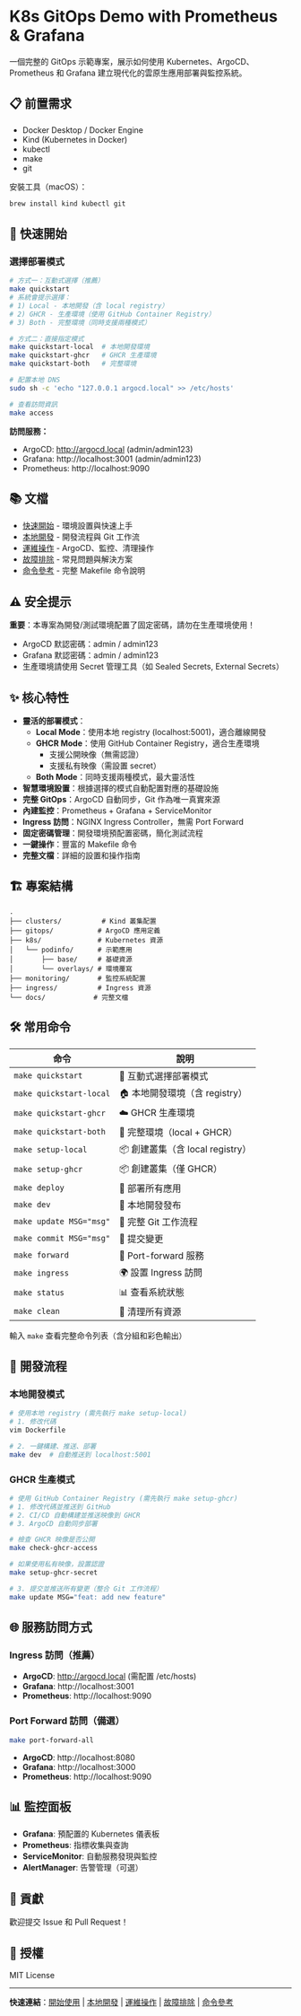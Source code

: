 # K8s GitOps Demo with Prometheus & Grafana

一個完整的 GitOps 示範專案，展示如何使用 Kubernetes、ArgoCD、Prometheus 和 Grafana 建立現代化的雲原生應用部署與監控系統。

## 📋 前置需求

- Docker Desktop / Docker Engine
- Kind (Kubernetes in Docker)
- kubectl
- make
- git

安裝工具（macOS）：
```bash
brew install kind kubectl git
```

## 🚀 快速開始

### 選擇部署模式

```bash
# 方式一：互動式選擇（推薦）
make quickstart
# 系統會提示選擇：
# 1) Local - 本地開發（含 local registry）
# 2) GHCR - 生產環境（使用 GitHub Container Registry）
# 3) Both - 完整環境（同時支援兩種模式）

# 方式二：直接指定模式
make quickstart-local  # 本地開發環境
make quickstart-ghcr   # GHCR 生產環境
make quickstart-both   # 完整環境

# 配置本地 DNS
sudo sh -c 'echo "127.0.0.1 argocd.local" >> /etc/hosts'

# 查看訪問資訊
make access
```

**訪問服務：**
- ArgoCD: http://argocd.local (admin/admin123)
- Grafana: http://localhost:3001 (admin/admin123)
- Prometheus: http://localhost:9090

## 📚 文檔

- [快速開始](docs/getting-started.md) - 環境設置與快速上手
- [本地開發](docs/local-development.md) - 開發流程與 Git 工作流
- [運維操作](docs/operations.md) - ArgoCD、監控、清理操作
- [故障排除](docs/troubleshooting.md) - 常見問題與解決方案
- [命令參考](docs/command-reference.md) - 完整 Makefile 命令說明

## ⚠️ 安全提示

**重要**：本專案為開發/測試環境配置了固定密碼，請勿在生產環境使用！
- ArgoCD 默認密碼：admin / admin123
- Grafana 默認密碼：admin / admin123
- 生產環境請使用 Secret 管理工具（如 Sealed Secrets, External Secrets）

## ✨ 核心特性

- **靈活的部署模式**：
  - **Local Mode**：使用本地 registry (localhost:5001)，適合離線開發
  - **GHCR Mode**：使用 GitHub Container Registry，適合生產環境
    - 支援公開映像（無需認證）
    - 支援私有映像（需設置 secret）
  - **Both Mode**：同時支援兩種模式，最大靈活性
- **智慧環境設置**：根據選擇的模式自動配置對應的基礎設施
- **完整 GitOps**：ArgoCD 自動同步，Git 作為唯一真實來源
- **內建監控**：Prometheus + Grafana + ServiceMonitor
- **Ingress 訪問**：NGINX Ingress Controller，無需 Port Forward
- **固定密碼管理**：開發環境預配置密碼，簡化測試流程
- **一鍵操作**：豐富的 Makefile 命令
- **完整文檔**：詳細的設置和操作指南

## 🏗️ 專案結構

```
.
├── clusters/          # Kind 叢集配置
├── gitops/           # ArgoCD 應用定義
├── k8s/              # Kubernetes 資源
│   └── podinfo/      # 示範應用
│       ├── base/     # 基礎資源
│       └── overlays/ # 環境覆寫
├── monitoring/       # 監控系統配置
├── ingress/          # Ingress 資源
└── docs/            # 完整文檔
```

## 🛠️ 常用命令

| 命令 | 說明 |
|------|------|
| `make quickstart` | 🚀 互動式選擇部署模式 |
| `make quickstart-local` | 🏠 本地開發環境（含 registry） |
| `make quickstart-ghcr` | ☁️ GHCR 生產環境 |
| `make quickstart-both` | 🔄 完整環境（local + GHCR） |
| `make setup-local` | 📦 創建叢集（含 local registry） |
| `make setup-ghcr` | 📦 創建叢集（僅 GHCR） |
| `make deploy` | 🚢 部署所有應用 |
| `make dev` | 🔧 本地開發發布 |
| `make update MSG="msg"` | 🚀 完整 Git 工作流程 |
| `make commit MSG="msg"` | 💾 提交變更 |
| `make forward` | 🔌 Port-forward 服務 |
| `make ingress` | 🌍 設置 Ingress 訪問 |
| `make status` | 📊 查看系統狀態 |
| `make clean` | 🧹 清理所有資源 |

輸入 `make` 查看完整命令列表（含分組和彩色輸出）

## 🔧 開發流程

### 本地開發模式
```bash
# 使用本地 registry (需先執行 make setup-local)
# 1. 修改代碼
vim Dockerfile

# 2. 一鍵構建、推送、部署
make dev  # 自動推送到 localhost:5001
```

### GHCR 生產模式
```bash
# 使用 GitHub Container Registry (需先執行 make setup-ghcr)
# 1. 修改代碼並推送到 GitHub
# 2. CI/CD 自動構建並推送映像到 GHCR
# 3. ArgoCD 自動同步部署

# 檢查 GHCR 映像是否公開
make check-ghcr-access

# 如果使用私有映像，設置認證
make setup-ghcr-secret

# 3. 提交並推送所有變更（整合 Git 工作流程）
make update MSG="feat: add new feature"
```

## 🌐 服務訪問方式

### Ingress 訪問（推薦）
- **ArgoCD**: http://argocd.local (需配置 /etc/hosts)
- **Grafana**: http://localhost:3001
- **Prometheus**: http://localhost:9090

### Port Forward 訪問（備選）
```bash
make port-forward-all
```
- **ArgoCD**: http://localhost:8080
- **Grafana**: http://localhost:3000
- **Prometheus**: http://localhost:9090

## 📊 監控面板

- **Grafana**: 預配置的 Kubernetes 儀表板
- **Prometheus**: 指標收集與查詢
- **ServiceMonitor**: 自動服務發現與監控
- **AlertManager**: 告警管理（可選）

## 🤝 貢獻

歡迎提交 Issue 和 Pull Request！

## 📄 授權

MIT License

---

**快速連結**：[開始使用](docs/getting-started.md) | [本地開發](docs/local-development.md) | [運維操作](docs/operations.md) | [故障排除](docs/troubleshooting.md) | [命令參考](docs/command-reference.md)